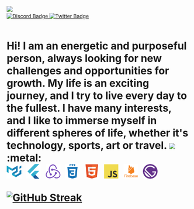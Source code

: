 <img src="https://media.giphy.com/media/dw36yjtOAtuSZyxEJG/giphy.gif" width="300"/>
</div>
<div id="badges">
</a>

<a href="https://discord.com/channels/@donnidac">
<img src="https://img.shields.io/badge/Discord-black?style=for-the-badge&logo=discord&logoColor=white" alt="Discord Badge"/>
</a>
 
<a href="https://twitter.com/DawnSou55557746">
<img src="https://img.shields.io/badge/Twitter-blue?style=for-the-badge&logo=twitter&logoColor=white" alt="Twitter Badge"/>
</a>
</div>
<img src="https://komarev.com/ghpvc/?username=gardnerk958&style=flat-square&color=blue" alt=""/>
<h1>
Hi! I am an energetic and purposeful person, always looking for new challenges and opportunities for growth. My life is an exciting journey, and I try to live every day to the fullest. I have many interests, and I like to immerse myself in different spheres of life, whether it's technology, sports, art or travel.
<img src="https://media.giphy.com/media/3o7aDcc6DvLOfGPeM0/giphy.gif" width="90px"/>
</div>

</a>
:metal: 
  <div>
<img src="https://github.com/devicons/devicon/blob/master/icons/materialui/materialui-original.svg" title="Material UI" alt="Material UI" width="40" height="40"/>&nbsp;
<img src="https://github.com/devicons/devicon/blob/master/icons/flutter/flutter-original.svg" title="Flutter" alt="Flutter" width="40" height="40"/>&nbsp;
<img src="https://github.com/devicons/devicon/blob/master/icons/redux/redux-original.svg" title="Redux" alt="Redux " width="40" height="40"/>&nbsp;
<img src="https://github.com/devicons/devicon/blob/master/icons/css3/css3-plain-wordmark.svg"  title="CSS3" alt="CSS" width="40" height="40"/>&nbsp;
<img src="https://github.com/devicons/devicon/blob/master/icons/html5/html5-original.svg" title="HTML5" alt="HTML" width="40" height="40"/>&nbsp;
<img src="https://github.com/devicons/devicon/blob/master/icons/javascript/javascript-original.svg" title="JavaScript" alt="JavaScript" width="40" height="40"/>&nbsp;
<img src="https://github.com/devicons/devicon/blob/master/icons/firebase/firebase-plain-wordmark.svg" title="Firebase" alt="Firebase" width="40" height="40"/>&nbsp;
<img src="https://github.com/devicons/devicon/blob/master/icons/gatsby/gatsby-original.svg" title="Gatsby"  alt="Gatsby" width="40" height="40"/>&nbsp;
<img 
  </div> 
  </div> 

  [![GitHub Streak](http://github-readme-streak-stats.herokuapp.com?user=gardnerk958&theme=dark&background=000000)](https://git.io/streak-stats)  
  
